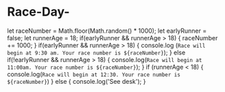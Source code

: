 # Race-Day-
let raceNumber = Math.floor(Math.random() * 1000);
let earlyRunner = false;
let runnerAge = 18;
if(earlyRunner && runnerAge > 18) {
  raceNumber += 1000;
}
if(earlyRunner && runnerAge > 18) {
 console.log (`Race will begin at 9:30 am. Your race number is ${raceNumber}`);
} else if(!earlyRunner && runnerAge > 18) {
  console.log(`Race will begin at 11:00am. Your race number is ${raceNumber}`);
}
if (runnerAge < 18) {
  console.log(`Race will begin at 12:30. Your race number is ${raceNumber}`) 
  }
 else {
   console.log('See desk');
 }
